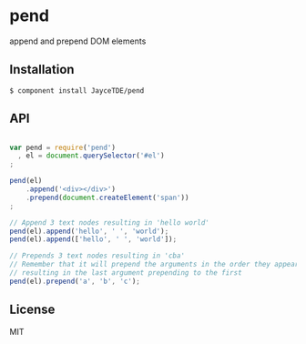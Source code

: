 
# pend

  append and prepend DOM elements

## Installation

    $ component install JayceTDE/pend

## API

```javascript

var pend = require('pend')
  , el = document.querySelector('#el')
;

pend(el)
    .append('<div></div>')
    .prepend(document.createElement('span'))
;

// Append 3 text nodes resulting in 'hello world'
pend(el).append('hello', ' ', 'world');
pend(el).append(['hello', ' ', 'world']);

// Prepends 3 text nodes resulting in 'cba'
// Remember that it will prepend the arguments in the order they appear
// resulting in the last argument prepending to the first
pend(el).prepend('a', 'b', 'c');

```

## License

  MIT
